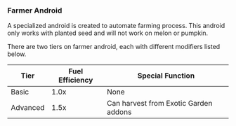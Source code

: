 ### Farmer Android

A specialized android is created to automate farming process.
This android only works with planted seed and will not work on melon or pumpkin.

There are two tiers on farmer android, each with different modifiers listed below.

| Tier | Fuel Efficiency | Special Function |
| ---- | --------------- | ---------------- |
| Basic | 1.0x | None |
| Advanced | 1.5x | Can harvest from Exotic Garden addons |
